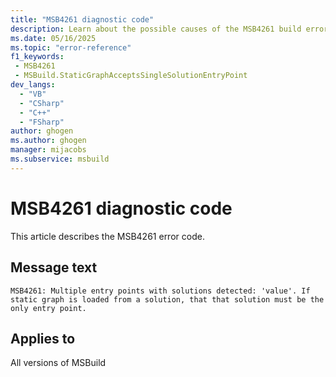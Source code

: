 ```yaml
---
title: "MSB4261 diagnostic code"
description: Learn about the possible causes of the MSB4261 build error, and get troubleshooting tips.
ms.date: 05/16/2025
ms.topic: "error-reference"
f1_keywords:
 - MSB4261
 - MSBuild.StaticGraphAcceptsSingleSolutionEntryPoint
dev_langs:
  - "VB"
  - "CSharp"
  - "C++"
  - "FSharp"
author: ghogen
ms.author: ghogen
manager: mijacobs
ms.subservice: msbuild
---
```


# MSB4261 diagnostic code

<!-- :::ErrorDefinitionDescription::: -->
<!-- :::editable-content name="introDescription"::: -->
This article describes the MSB4261 error code.
<!-- :::editable-content-end::: -->

## Message text

<!-- :::editable-content name="messageText"::: -->
`MSB4261: Multiple entry points with solutions detected: 'value'. If static graph is loaded from a solution, that that solution must be the only entry point.`
<!-- :::editable-content-end::: -->
<!-- MSB4261: Multiple entry points with solutions detected: {0}. If static graph is loaded from a solution, that that solution must be the only entry point. -->

<!-- :::editable-content name="postOutputDescription"::: -->
<!--
LOCALIZATION: {0} is a semicolon delimited list of files
-->
<!-- :::editable-content-end::: -->
<!-- :::ErrorDefinitionDescription-end::: -->

## Applies to

All versions of MSBuild
